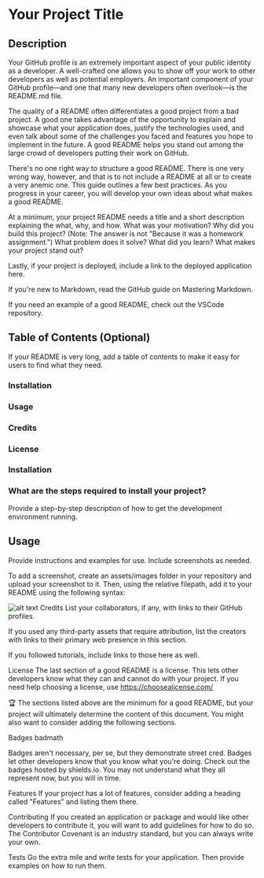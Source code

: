# Your Project Title


## Description
Your GitHub profile is an extremely important aspect of your public identity as a developer. A well-crafted one allows you to show off your work to other developers as well as potential employers. An important component of your GitHub profile—and one that many new developers often overlook—is the README.md file.

The quality of a README often differentiates a good project from a bad project. A good one takes advantage of the opportunity to explain and showcase what your application does, justify the technologies used, and even talk about some of the challenges you faced and features you hope to implement in the future. A good README helps you stand out among the large crowd of developers putting their work on GitHub.

There's no one right way to structure a good README. There is one very wrong way, however, and that is to not include a README at all or to create a very anemic one. This guide outlines a few best practices. As you progress in your career, you will develop your own ideas about what makes a good README.

At a minimum, your project README needs a title and a short description explaining the what, why, and how. What was your motivation? Why did you build this project? (Note: The answer is not "Because it was a homework assignment.") What problem does it solve? What did you learn? What makes your project stand out?

Lastly, if your project is deployed, include a link to the deployed application here.

If you're new to Markdown, read the GitHub guide on Mastering Markdown.

If you need an example of a good README, check out the VSCode repository.

## Table of Contents (Optional)
If your README is very long, add a table of contents to make it easy for users to find what they need.

### Installation
### Usage
### Credits
### License
### Installation

### What are the steps required to install your project? 
Provide a step-by-step description of how to get the development environment running.

## Usage
Provide instructions and examples for use. Include screenshots as needed.

To add a screenshot, create an assets/images folder in your repository and upload your screenshot to it. Then, using the relative filepath, add it to your README using the following syntax:

![alt text](assets/images/screenshot.png)
Credits
List your collaborators, if any, with links to their GitHub profiles.

If you used any third-party assets that require attribution, list the creators with links to their primary web presence in this section.

If you followed tutorials, include links to those here as well.

License
The last section of a good README is a license. This lets other developers know what they can and cannot do with your project. If you need help choosing a license, use https://choosealicense.com/

🏆 The sections listed above are the minimum for a good README, but your project will ultimately determine the content of this document. You might also want to consider adding the following sections.

Badges
badmath

Badges aren't necessary, per se, but they demonstrate street cred. Badges let other developers know that you know what you're doing. Check out the badges hosted by shields.io. You may not understand what they all represent now, but you will in time.

Features
If your project has a lot of features, consider adding a heading called "Features" and listing them there.

Contributing
If you created an application or package and would like other developers to contribute it, you will want to add guidelines for how to do so. The Contributor Covenant is an industry standard, but you can always write your own.

Tests
Go the extra mile and write tests for your application. Then provide examples on how to run them.
